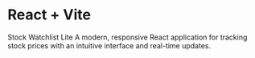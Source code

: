 # React + Vite

Stock Watchlist Lite
A modern, responsive React application for tracking stock prices with an intuitive interface and real-time updates.

